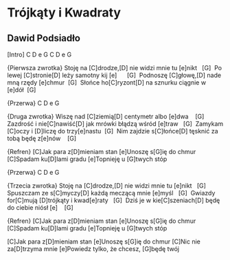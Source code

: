 # Trójkąty i Kwadraty
## Dawid Podsiadło


[Intro]
C D e  G
C D e  G

{Pierwsza zwrotka}
Stoję na [C]drodze,[D] nie widzi mnie tu [e]nikt   [G] 
Po lewej [C]stronie[D] leży samotny kij [e]      [G] 
Podnoszę [C]głowę,[D] nade mną rzędy [e]chmur  [G] 
Słońce ho[C]ryzont[D] na sznurku ciągnie w [e]dół  [G] 

{Przerwa}
C D e G


{Druga zwrotka}
Wiszę nad [C]ziemią[D] centymetr albo [e]dwa    [G] 
Zazdrość i nie[C]nawiść[D] jak mrówki błądzą wśród [e]traw   [G] 
Zamykam [C]oczy i [D]liczę do trzy[e]nastu  [G] 
Nim zajdzie s[C]łońce[D] tęsknić za tobą będę z[e]nów    [G] 


{Refren}
[C]Jak para z[D]mieniam stan
[e]Unoszę s[G]ię do chmur
[C]Spadam ku[D]lami gradu
[e]Topnieję u [G]twych stóp

{Przerwa}
C D e G


{Trzecia zwrotka}
Stoję na [C]drodze,[D] nie widzi mnie tu [e]nikt   [G] 
Spuszczam ze s[C]myczy[D] każdą meczącą mnie [e]myśl   [G] 
Gwiazdy for[C]mują [D]trójkąty i kwad[e]raty   [G] 
Dziś je w kie[C]szeniach[D] będę do ciebie niósł [e]    [G] 


{Refren}
[C]Jak para z[D]mieniam stan
[e]Unoszę s[G]ię do chmur
[C]Spadam ku[D]lami gradu
[e]Topnieję u [G]twych stóp


[C]Jak para z[D]mieniam stan
[e]Unoszę s[G]ię do chmur
[C]Nic nie za[D]trzyma mnie
[e]Powiedz tylko, że chcesz, [G]będę twój

